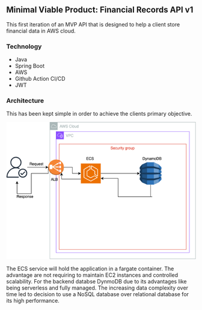 ## Minimal Viable Product: Financial Records API v1

This first iteration of an MVP API that is designed to help a client store financial data in AWS cloud. 
 
### Technology 
<ul>
   <li>Java</li>
   <li>Spring Boot</li>
   <li>AWS</li>
   <li>Github Action CI/CD</li>
   <li>JWT</li>
</ul>

### Architecture

This has been kept simple in order to achieve the clients primary objective. 

![Alt text](aws.png)

The ECS service will hold the application in a fargate container. The advantage are not requiring to maintain EC2 instances and controlled scalability. For the backend databse DynmoDB due to its advantages like being serverless and fully managed. The increasing data complexity over time led to decision to use a NoSQL database over relational database for its high performance.

